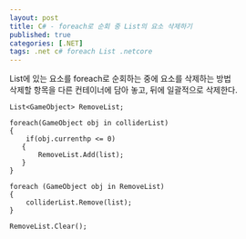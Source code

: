 ```yaml
---
layout: post
title: C# - foreach로 순회 중 List의 요소 삭제하기
published: true
categories: [.NET]
tags: .net c# foreach List .netcore
---  
```

List에 있는 요소를 foreach로 순회하는 중에 요소를 삭제하는 방법     
삭제할 항목을 다른 컨테이너에 담아 놓고, 뒤에 일괄적으로 삭제한다.  
   
```
List<GameObject> RemoveList;

foreach(GameObject obj in colliderList)
{
    if(obj.currenthp <= 0)
   {
       RemoveList.Add(list);
   }
}

foreach (GameObject obj in RemoveList)
{
    colliderList.Remove(list);
}

RemoveList.Clear();
```  
  